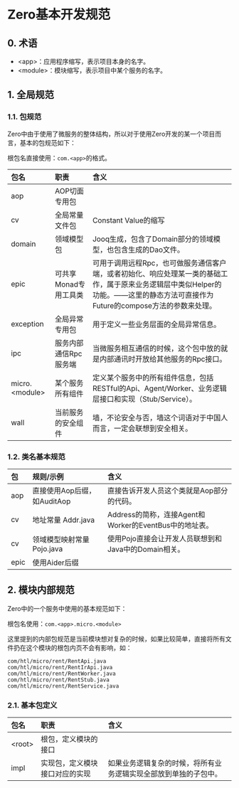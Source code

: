 # Zero基本开发规范

## 0. 术语

* &lt;app&gt;：应用程序缩写，表示项目本身的名字。
* &lt;module&gt;：模块缩写，表示项目中某个服务的名字。

## 1. 全局规范

### 1.1. 包规范

Zero中由于使用了微服务的整体结构，所以对于使用Zero开发的某一个项目而言，基本的包规范如下：

根包名直接使用：`com.<app>`的格式。

| 包名 | 职责 | 含义 |
| :--- | :--- | :--- |
| aop | AOP切面专用包 |  |
| cv | 全局常量文件包 | Constant Value的缩写 |
| domain | 领域模型包 | Jooq生成，包含了Domain部分的领域模型，也包含生成的Dao文件。 |
| epic | 可共享Monad专用工具类 | 可用于调用远程Rpc，也可做服务通信客户端，或者初始化、响应处理某一类的基础工作，属于原来业务逻辑层中类似Helper的功能。——这里的静态方法可直接作为Future的compose方法的参数来处理。 |
| exception | 全局异常专用包 | 用于定义一些业务层面的全局异常信息。 |
| ipc | 服务内部通信Rpc服务端 | 当微服务相互通信的时候，这个包中放的就是内部通讯时开放给其他服务的Rpc接口。 |
| micro.&lt;module&gt; | 某个服务所有组件 | 定义某个服务中的所有组件信息，包括RESTful的Api、Agent/Worker、业务逻辑层接口和实现（Stub/Service）。 |
| wall | 当前服务的安全组件 | 墙，不论安全与否，墙这个词语对于中国人而言，一定会联想到安全相关。 |

### 1.2. 类名基本规范

| 包 | 规则/示例 | 含义 |
| :--- | :--- | :--- |
| aop | 直接使用Aop后缀，如AuditAop | 直接告诉开发人员这个类就是Aop部分的代码。 |
| cv | 地址常量 Addr.java | Address的简称，连接Agent和Worker的EventBus中的地址表。 |
| cv | 领域模型映射常量 Pojo.java | 使用Pojo直接会让开发人员联想到和Java中的Domain相关。 |
| epic | 使用Aider后缀 |  |

## 2. 模块内部规范

Zero中的一个服务中使用的基本规范如下：

根包名使用：`com.<app>.micro.<module>`

这里提到的内部包规范是当前模块想对复杂的时候，如果比较简单，直接将所有文件扔在这个模块的根包内页不会有影响，如：

```
com/htl/micro/rent/RentApi.java
com/htl/micro/rent/RentIrApi.java
com/htl/micro/rent/RentWorker.java
com/htl/micro/rent/RentStub.java
com/htl/micro/rent/RentService.java
```

### 2.1. 基本包定义

| 包名 | 职责 | 含义 |
| :--- | :--- | :--- |
| &lt;root&gt; | 根包，定义模块的接口 |  |
| impl | 实现包，定义模块接口对应的实现 | 如果业务逻辑复杂的时候，将所有业务逻辑实现全部放到单独的子包中。 |



